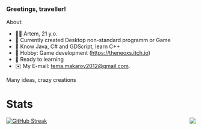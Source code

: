 ### Greetings, traveller!

About:
- 👋🏻 Artem, 21 y.o.
- 🔭 Currently created Desktop non-standard programm or Game
- 💾 Know Java, C# and GDScript, learn C++
- 🎲 Hobby: Game development (https://theneoxs.itch.io)
- 📃 Ready to learning
- ✉️ My E-mail: [tema.makarov2012@gmail.com](mailto:tema.makarov2012@gmail.com).

Many ideas, crazy creations

# Stats
<a href="https://github.com/anuraghazra/github-readme-stats">
  <img align="right" wight="400" src="https://github-readme-stats.vercel.app/api/top-langs/?username=theneoxs&show_icons=true&theme=buefy&layout=compact" />
</a>

[![GitHub Streak](https://github-readme-streak-stats.herokuapp.com/?user=theneoxs&theme=dark)](https://git.io/streak-stats)
